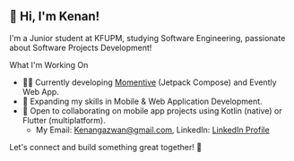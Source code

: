 ## 👋 Hi, I'm Kenan!

I'm a Junior student at KFUPM, studying Software Engineering, passionate about Software Projects Development!

 What I'm Working On
- 🧑‍💻 Currently developing [Momentive](https://github.com/KenanKaddoura/momentive-v1-jetpack-compose) (Jetpack Compose) and Evently Web App.
- 🚀 Expanding my skills in Mobile & Web Application Development.
- 🤝 Open to collaborating on mobile app projects using Kotlin (native) or Flutter (multiplatform).
  - My Email: Kenangazwan@gmail.com, LinkedIn: [LinkedIn Profile](https://www.linkedin.com/in/kenan-kaddoura-21b438256)

Let's connect and build something great together! 🚀




<!--
**KenanKaddoura/KenanKaddoura** is a ✨ _special_ ✨ repository because its `README.md` (this file) appears on your GitHub profile.

Here are some ideas to get you started:

- 🔭 I’m currently working on ...
- 🌱 I’m currently learning ...
- 👯 I’m looking to collaborate on ...
- 🤔 I’m looking for help with ...
- 💬 Ask me about ...
- 📫 How to reach me: ...
- 😄 Pronouns: ...
- ⚡ Fun fact: ...
-->

